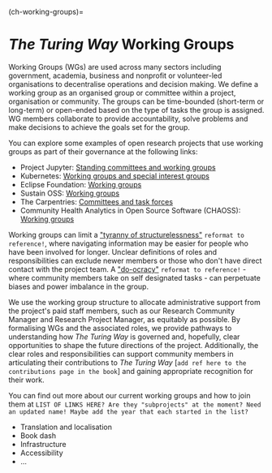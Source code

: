 (ch-working-groups)=
# *The Turing Way* Working Groups

Working Groups (WGs) are used across many sectors including government, academia, business and nonprofit or volunteer-led organisations to decentralise operations and decision making.
We define a working group as an organised group or committee within a project, organisation or community.
The groups can be time-bounded (short-term or long-term) or open-ended based on the type of tasks the group is assigned.
WG members collaborate to provide accountability, solve problems and make decisions to achieve the goals set for the group.

You can explore some examples of open research projects that use working groups as part of their governance at the following links:
* Project Jupyter: [Standing committees and working groups](https://jupyter.org/governance/standing_committees_and_working_groups.html)
* Kubernetes: [Working groups and special interest groups](https://github.com/kubernetes/community/blob/master/governance.md)
* Eclipse Foundation: [Working groups](https://www.eclipse.org/org/workinggroups/process.php#wg-member-roles)
* Sustain OSS: [Working groups](https://sustainoss.org/working-groups/)
* The Carpentries: [Committees and task forces](https://carpentries.org/committees) 
* Community Health Analytics in Open Source Software (CHAOSS): [Working groups](https://chaoss.community/cgi-sys/suspendedpage.cgi)

Working groups can limit a ["tyranny of structurelessness"](https://www.jofreeman.com/joreen/tyranny.htm) `reformat to reference!`, where navigating information may be easier for people who have been involved for longer.
Unclear definitions of roles and responsibilities can exclude newer members or those who don't have direct contact with the project team.
A ["do-ocracy"](https://communitywiki.org/wiki/DoOcracy) `reformat to reference!` - where community members take on self designated tasks - can perpetuate biases and power imbalance in the group.

We use the working group structure to allocate administrative support from the project's paid staff members, such as our Research Community Manager and Research Project Manager, as equitably as possible.
By formalising WGs and the associated roles, we provide pathways to understanding how *The Turing Way* is governed and, hopefully, clear opportunities to shape the future directions of the project.
Additionally, the clear roles and responsibilities can support community members in articulating their contributions to *The Turing Way* [`add ref here to the contributions page in the book`] and gaining appropriate recognition for their work.

You can find out more about our current working groups and how to join them at `LIST OF LINKS HERE? Are they "subprojects" at the moment? Need an updated name! Maybe add the year that each started in the list?`

* Translation and localisation
* Book dash
* Infrastructure
* Accessibility
* ...

<!-- In this chapter you can find *The Turing Way's* {ref}`working group guiding principles<ch-working-groups-guiding-principles>` {ref}`working group roles and responsibilities<ch-working-groups-roles>` and our {ref}`process for setting up a WG<ch-working-groups-formalisation>` (and the associated process for sunsetting the group when needed).
We also include {ref}`a template working group charter<ch-working-groups-charter-template>` if you're interested in defining a new working group. -->